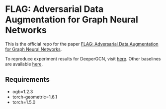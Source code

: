 # FLAG: Adversarial Data Augmentation for Graph Neural Networks

This is the official repo for the paper [FLAG: Adversarial Data Augmentation for Graph Neural Networks](https://arxiv.org/abs/2010.09891).

To reproduce experiment results for DeeperGCN, visit [here](https://github.com/devnkong/FLAG/tree/main/deep_gcns_torch/examples/ogb).
Other baselines are available [here](https://github.com/devnkong/FLAG/tree/main/ogb).

## Requirements
  - ogb=1.2.3
  - torch-geometric=1.6.1
  - torch=1.5.0

